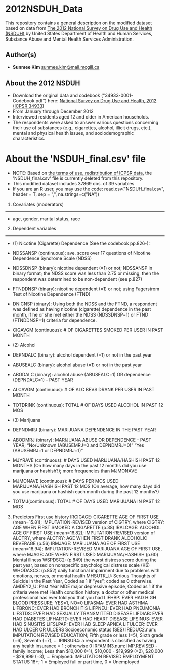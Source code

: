 2012NSDUH_Data
====================================================

This repository contains a general description on the modified dataset based on data from [The 2012 National Survey on Drug Use and Health (NSDUH)](https://datafiles.samhsa.gov/study-dataset/national-survey-drug-use-and-health-2012-nsduh-2012-ds0001-nid13763) by United States Department of Health and Human Services, Substance Abuse and Mental Health Services Administration.

Author(s)
-------
-   **Sunmee Kim** <sunmee.kim@mail.mcgill.ca>

About the 2012 NSDUH 
----------
- Download the original data and codebook ("34933-0001-Codebook.pdf") here: [National Survey on Drug Use and Health, 2012 (ICPSR 34933)](https://www.icpsr.umich.edu/icpsrweb/NAHDAP/studies/34933#)
- From January through December 2012
- Interviewed residents aged 12 and older in American households.
- The respondents were asked to answer various questions concerning their use of substances (e.g., cigarettes, alcohol, illicit drugs, etc.), mental and physical health issues, and sociodemographic characteristics.

About the 'NSDUH_final.csv' file
====================================================

- NOTE: Based on [the terms of use, redistribution of ICPSR data](https://www.icpsr.umich.edu/icpsrweb/content/datamanagement/policies/redistribute.html), the 'NSDUH_final.csv' file is currently deleted from this repository.
- This modified dataset includes 37869 obs. of  39 variables
- If you are an R user, you may use the code: read.csv("NSDUH_final.csv", header = T, sep = ",", na.strings=c("NA"))

1. Covariates (moderators)
-------

- age, gender, marital status, race

2. Dependent variables
-------

- (1) Nicotine (Cigarette) Dependence (See the codebook pp.826-):
 - NDSSANSP (continuous): ave. score over 17 questions of Nicotine Dependence Syndrome Scale (NDSS)
 - NDSSDNSP (binary): nicotine dependent (=1) or not; NDSSANSP in binary format; the NDSS score was less than 2.75 or missing, then the respondent was determined to be non-dependent (see p.827)
 - FTNDDNSP (binary): nicotine dependent (=1) or not; using Fagerstrom Test of Nicotine Dependence (FTND)
 - DNICNSP (binary): Using both the NDSS and the FTND, a respondent was defined as having nicotine (cigarette) dependence in the past month, if he or she met either the NDSS (NDSSDNSP=1) or FTND (FTNDDNSP=1) criteria for dependence.
 - CIGAVGM (continuous): # OF CIGARETTES SMOKED PER USER IN PAST MONTH

- (2) Alcohol
 - DEPNDALC (binary): alcohol dependent (=1) or not in the past year
 - ABUSEALC (binary): alcohol abuse (=1) or not in the past year
 - ABODALC (binary): alcohol abuse (ABUSEALC=1) OR dependence (DEPNDALC=1) - PAST YEAR
 - ALCAVGM (continuous): # OF ALC BEVS DRANK PER USER IN PAST MONTH
 - TOTDRINK (continuous): TOTAL # OF DAYS USED ALCOHOL IN PAST 12 MOS

- (3) Marijuana
 - DEPNDMRJ (binary): MARIJUANA DEPENDENCE IN THE PAST YEAR
 - ABODMRJ (binary): MARIJUANA ABUSE OR DEPENDENCE - PAST YEAR; “No/Unknown (ABUSEMRJ=0 and DEPNDMRJ=0)” “Yes (ABUSEMRJ=1 or DEPNDMRJ=1)”
 - MJYRAVE (continuous): # DAYS USED MARIJUANA/HASHISH PAST 12 MONTHS (On how many days in the past 12 months did you use marijuana or hashish?); more frequencies than MJMONAVE
 - MJMONAVE (continuous): # DAYS PER MOS USED MARIJUANA/HASHISH PAST 12 MOS (On average, how many days did you use marijuana or hashish each month during the past 12 months?)
 - TOTMJ(continuous): TOTAL # OF DAYS USED MARIJUANA IN PAST 12 MOS

3. Predictors
First use history
IRCIGAGE: CIGARETTE AGE OF FIRST USE (mean=15.81); IMPUTATION-REVISED version of CIGTRY, where CIGTRY: AGE WHEN FIRST SMOKED A CIGARETTE (p.38)
IRALCAGE: ALCOHOL AGE OF FIRST USE (mean=16.82); IMPUTATION-REVISED version of ALCTRY, where ALCTRY: AGE WHEN FIRST DRANK ALCOHOLIC BEVERAGE (p.56)
IRMJAGE: MARIJUANA AGE OF FIRST USE (mean=16.94); IMPUTATION-REVISED MARIJUANA AGE OF FIRST USE, where MJAGE: AGE WHEN FIRST USED MARIJUANA/HASHISH (p.60)
Mental illness
WSPDSC2: (p.849) the worst distress score during the past year, based on nonspecific psychological distress scale (K6)
WHODASC3: (p.852) daily functional impairment due to problems with emotions, nerves, or mental health
MHSUTK_U: Serious Thoughts of Suicide in the Past Year, Coded as 1 if “yes”; coded as 0 otherwise.
AMDEY2_U: Past Year MDE major depressive episode, Coded as 1 if the criteria were met
Health condition history: a doctor or other medical professional has ever told you that you had
LIFHBP: EVER HAD HIGH BLOOD PRESSURE; YES=1, NO=0
LIFASMA: EVER HAD ASTHMA
LIFBRONC: EVER HAD BRONCHITIS
LIFPNEU: EVER HAD PNEUMONIA
LIFSTDS: EVER HAD SEXUALLY TRANSMITTED DISEASE
LIFDIAB: EVER HAD DIABETES
LIFHARTD: EVER HAD HEART DISEASE
LIFSINUS: EVER HAD SINUSITIS
LIFSLPAP: EVER HAD SLEEP APNEA
LIFULCER: EVER HAD ULCER OR ULCERS
Socioeconomic status (SES)
IREDUC2.num: IMPUTATION REVISED EDUCATION; Fifth grade or less (=5), Sixth grade (=6), Seventh (=7), …
IRINSUR4: a respondent is classified as having any health insurance = 1 ; otherwise 0
IRFAMIN3.num: IMP.REVISED - family income; Less than $10,000 (=1), $10,000 - $19,999 (=2), $20,000 - $29,999 (=3), …
Emplyoed: IMPUTATION REVISED EMPLOYMENT STATUS 18+; 1 = Employed full or part time, 0 = Unemployed
